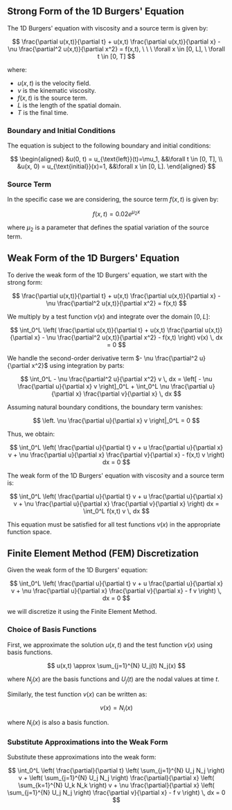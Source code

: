 ## Strong Form of the 1D Burgers' Equation

The 1D Burgers' equation with viscosity and a source term is given by:

$$
\frac{\partial u(x,t)}{\partial t} + u(x,t) \frac{\partial u(x,t)}{\partial x} - \nu \frac{\partial^2 u(x,t)}{\partial x^2} = f(x,t), \ \ \ \forall x \in [0, L], \ \forall t \in [0, T]
$$

where:
- $u(x,t)$ is the velocity field.
- $\nu$ is the kinematic viscosity.
- $f(x,t)$ is the source term.
- $L$ is the length of the spatial domain.
- $T$ is the final time.

### Boundary and Initial Conditions

The equation is subject to the following boundary and initial conditions:

$$
\begin{aligned}
&u(0, t) = u_{\text{left}}(t)=\mu_1, &&\forall t \in [0, T], \\
&u(x, 0) = u_{\text{initial}}(x)=1, &&\forall x \in [0, L].
\end{aligned}
$$

### Source Term

In the specific case we are considering, the source term $f(x,t)$ is given by:

$$
f(x,t) = 0.02 e^{\mu_2 x}
$$

where $\mu_2$ is a parameter that defines the spatial variation of the source term.

## Weak Form of the 1D Burgers' Equation

To derive the weak form of the 1D Burgers' equation, we start with the strong form:

$$
\frac{\partial u(x,t)}{\partial t} + u(x,t) \frac{\partial u(x,t)}{\partial x} - \nu \frac{\partial^2 u(x,t)}{\partial x^2} = f(x,t)
$$

We multiply by a test function $v(x)$ and integrate over the domain $[0, L]$:

$$
\int_0^L \left( \frac{\partial u(x,t)}{\partial t} + u(x,t) \frac{\partial u(x,t)}{\partial x} - \nu \frac{\partial^2 u(x,t)}{\partial x^2} - f(x,t) \right) v(x) \, dx = 0
$$

We handle the second-order derivative term $- \nu \frac{\partial^2 u}{\partial x^2}$ using integration by parts:

$$
\int_0^L - \nu \frac{\partial^2 u}{\partial x^2} v \, dx = \left[ - \nu \frac{\partial u}{\partial x} v \right]_0^L + \int_0^L \nu \frac{\partial u}{\partial x} \frac{\partial v}{\partial x} \, dx
$$

Assuming natural boundary conditions, the boundary term vanishes:

$$
\left. \nu \frac{\partial u}{\partial x} v \right|_0^L = 0
$$

Thus, we obtain:

$$
\int_0^L \left( \frac{\partial u}{\partial t} v + u \frac{\partial u}{\partial x} v + \nu \frac{\partial u}{\partial x} \frac{\partial v}{\partial x} - f(x,t) v \right) dx = 0
$$

The weak form of the 1D Burgers' equation with viscosity and a source term is:

$$
\int_0^L \left( \frac{\partial u}{\partial t} v + u \frac{\partial u}{\partial x} v + \nu \frac{\partial u}{\partial x} \frac{\partial v}{\partial x} \right) dx = \int_0^L f(x,t) v \, dx
$$

This equation must be satisfied for all test functions $v(x)$ in the appropriate function space.

## Finite Element Method (FEM) Discretization

Given the weak form of the 1D Burgers' equation:

$$
\int_0^L \left( \frac{\partial u}{\partial t} v + u \frac{\partial u}{\partial x} v + \nu \frac{\partial u}{\partial x} \frac{\partial v}{\partial x} - f v \right) \, dx = 0
$$

we will discretize it using the Finite Element Method.

### Choice of Basis Functions

First, we approximate the solution $u(x,t)$ and the test function $v(x)$ using basis functions.

$$
u(x,t) \approx \sum_{j=1}^{N} U_j(t) N_j(x)
$$

where $N_j(x)$ are the basis functions and $U_j(t)$ are the nodal values at time $t$.

Similarly, the test function $v(x)$ can be written as:

$$
v(x) = N_i(x)
$$

where $N_i(x)$ is also a basis function.

### Substitute Approximations into the Weak Form

Substitute these approximations into the weak form:

$$
\int_0^L \left( \frac{\partial}{\partial t} \left( \sum_{j=1}^{N} U_j N_j \right) v + \left( \sum_{j=1}^{N} U_j N_j \right) \frac{\partial}{\partial x} \left( \sum_{k=1}^{N} U_k N_k \right) v + \nu \frac{\partial}{\partial x} \left( \sum_{j=1}^{N} U_j N_j \right) \frac{\partial v}{\partial x} - f v \right) \, dx = 0
$$
